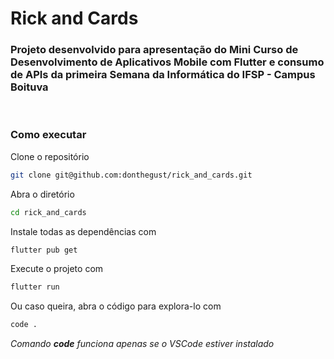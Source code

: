 # **Rick and Cards**

### Projeto desenvolvido para apresentação do Mini Curso de Desenvolvimento de Aplicativos Mobile com Flutter e consumo de APIs da primeira Semana da Informática do IFSP - Campus Boituva

<br>

### **Como executar**

Clone o repositório

```sh
git clone git@github.com:donthegust/rick_and_cards.git
```

Abra o diretório

```sh
cd rick_and_cards
```

Instale todas as dependências com

```sh
flutter pub get
```

Execute o projeto com

```sh
flutter run
```

Ou caso queira, abra o código para explora-lo com

```sh
code .
```
_Comando **code** funciona apenas se o VSCode estiver instalado_
